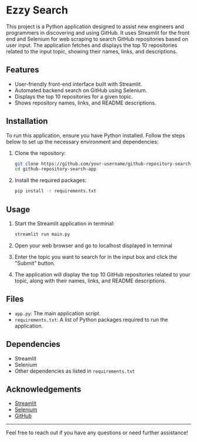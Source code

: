 # Ezzy Search

This project is a Python application designed to assist new engineers and programmers in discovering and using GitHub. It uses Streamlit for the front end and Selenium for web scraping to search GitHub repositories based on user input. The application fetches and displays the top 10 repositories related to the input topic, showing their names, links, and descriptions.

## Features

- User-friendly front-end interface built with Streamlit.
- Automated backend search on GitHub using Selenium.
- Displays the top 10 repositories for a given topic.
- Shows repository names, links, and README descriptions.

## Installation

To run this application, ensure you have Python installed. Follow the steps below to set up the necessary environment and dependencies:

1. Clone the repository:
    ```bash
    git clone https://github.com/your-username/github-repository-search-app.git
    cd github-repository-search-app
    ```

2. Install the required packages:
    ```bash
    pip install -r requirements.txt
    ```

## Usage

1. Start the Streamlit application in terminal:
    ```bash
    streamlit run main.py
    ```

2. Open your web browser and go to localhost displayed in terminal

3. Enter the topic you want to search for in the input box and click the "Submit" button.

4. The application will display the top 10 GitHub repositories related to your topic, along with their names, links, and README descriptions.

## Files

- `app.py`: The main application script.
- `requirements.txt`: A list of Python packages required to run the application.

## Dependencies

- Streamlit
- Selenium
- Other dependencies as listed in `requirements.txt`

## Acknowledgements

- [Streamlit](https://streamlit.io/)
- [Selenium](https://www.selenium.dev/)
- [GitHub](https://github.com/)

---

Feel free to reach out if you have any questions or need further assistance!

